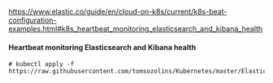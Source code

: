 https://www.elastic.co/guide/en/cloud-on-k8s/current/k8s-beat-configuration-examples.html#k8s_heartbeat_monitoring_elasticsearch_and_kibana_health

#### Heartbeat monitoring Elasticsearch and Kibana health
```
# kubectl apply -f https://raw.githubusercontent.com/tomsozolins/Kubernetes/master/Elastic%20ECK/elastic_heartbeat.yaml
```

